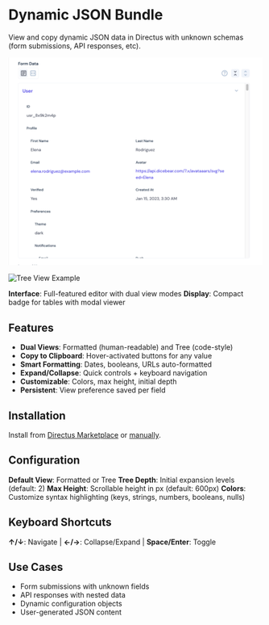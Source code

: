 # Dynamic JSON Bundle

View and copy dynamic JSON data in Directus with unknown schemas (form submissions, API responses, etc).

![Formatted View Example](https://raw.githubusercontent.com/bryantgillespie/directus-extensions/main/packages/dynamic-json/docs/dynamic-json-formatted-view.png)

![Tree View Example](https://raw.githubusercontent.com/bryantgillespie/directus-extensions/main/packages/dynamic-json/docs/dynamic-tree-view.png)

**Interface**: Full-featured editor with dual view modes
**Display**: Compact badge for tables with modal viewer

## Features

- **Dual Views**: Formatted (human-readable) and Tree (code-style)
- **Copy to Clipboard**: Hover-activated buttons for any value
- **Smart Formatting**: Dates, booleans, URLs auto-formatted
- **Expand/Collapse**: Quick controls + keyboard navigation
- **Customizable**: Colors, max height, initial depth
- **Persistent**: View preference saved per field

## Installation

Install from [Directus Marketplace](https://marketplace.directus.io) or [manually](https://docs.directus.io/extensions/installing-extensions.html).

## Configuration

**Default View**: Formatted or Tree
**Tree Depth**: Initial expansion levels (default: 2)
**Max Height**: Scrollable height in px (default: 600px)
**Colors**: Customize syntax highlighting (keys, strings, numbers, booleans, nulls)

## Keyboard Shortcuts

**↑/↓**: Navigate | **←/→**: Collapse/Expand | **Space/Enter**: Toggle

## Use Cases

- Form submissions with unknown fields
- API responses with nested data
- Dynamic configuration objects
- User-generated JSON content
